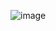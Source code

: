 ![image](https://user-images.githubusercontent.com/98130375/217568080-94c85d64-9574-440b-9114-9b9b3d427a4f.png)
